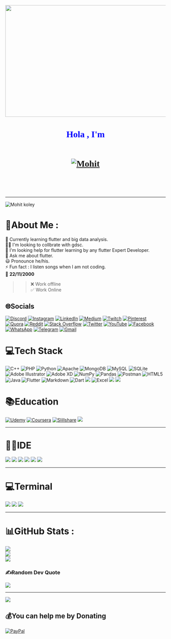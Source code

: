 <!--- ## Hola , I'm  **[![Mohit](https://img.shields.io/badge/Mohit-Koley-blue?style=for-the-badge)](https://github.com/Mohitkoley) 👋** -->
<!-- ![flutter](https://user-images.githubusercontent.com/59443901/170211366-92965ad6-a8b4-4e86-bbe5-c09b3aceef04.gif) -->  

<p align="center"><img src="https://user-images.githubusercontent.com/59443901/170211366-92965ad6-a8b4-4e86-bbe5-c09b3aceef04.gif" width="1000" height="350"/></p>
<html>
  <head> 
  
  <link rel="preconnect" href="https://fonts.googleapis.com">
  <link rel="preconnect" href="https://fonts.gstatic.com" crossorigin>
  <link href="https://fonts.googleapis.com/css2?family=Grape+Nuts&display=swap" rel="stylesheet">
  </head>
<h1 style="color:blue;text-align:center;font-family: 'Grape Nuts', cursive;">Hola , I'm  <a markdown=1><br>  
  
  \
[![Mohit](https://img.shields.io/badge/Mohit-Koley-blue?style=for-the-badge)](https://github.com/Mohitkoley)
  
</a> 👋</h1>
 
</html>
<!--<p align="left"> <img src="https://komarev.com/ghpvc/?username=Mohitkoley&label=Views&color=blueviolet&style=flat" alt="Mohitkoley" /> </p> -->

_ _ _
![](https://img.shields.io/static/v1?label=&message=Also%20Known%20as%20Rockey%20!&color=blue "Mohit koley")

# 💫About Me :
🌱 Currently learning flutter and big data analysis.  
👯‍♂️ I'm looking to collbrate with gdsc.  
🤔 I'm looking help for flutter learning by any flutter Expert Developer.  
💬 Ask me about flutter.  
😃 Pronounce he/his.  
⚡ Fun fact : I listen songs when I am not coding.  
🎂 **22/11/2000**  



>> ❌ Work offline  
>> ✅  Work Online




## 🌐Socials
[![Discord](https://img.shields.io/badge/Discord-%237289DA.svg?logo=discord&logoColor=white)](https://discord.gg/p6EMKrhw) [![Instagram](https://img.shields.io/badge/Instagram-%23E4405F.svg?logo=Instagram&logoColor=white)](https://instagram.com/rockysingh2211) [![LinkedIn](https://img.shields.io/badge/LinkedIn-%230077B5.svg?logo=linkedin&logoColor=white)](https://linkedin.com/in/mohitkoley2211) [![Medium](https://img.shields.io/badge/Medium-12100E?logo=medium&logoColor=white)](https://medium.com/@rksngh) [![Twitch](https://img.shields.io/badge/Twitch-9146FF?logo=twitch&logoColor=white)](https://www.twitch.tv/rockeysingh2211) [![Pinterest](https://img.shields.io/badge/Pinterest-%23E60023.svg?logo=Pinterest&logoColor=white)](https://pinterest.com/mohitkoley) [![Quora](https://img.shields.io/badge/Quora-%23B92B27.svg?logo=Quora&logoColor=white)](https://quora.com/profile/Mohit-Koley) [![Reddit](https://img.shields.io/badge/Reddit-%23FF4500.svg?logo=Reddit&logoColor=white)](https://reddit.com/user/Mohit_koley) [![Stack Overflow](https://img.shields.io/badge/-Stackoverflow-FE7A16?logo=stack-overflow&logoColor=white)](https://stackoverflow.com/users/18663614) [![Twitter](https://img.shields.io/badge/Twitter-%231DA1F2.svg?logo=Twitter&logoColor=white)](https://twitter.com/Rockeysingh2211) [![YouTube](https://img.shields.io/badge/YouTube-%23FF0000.svg?logo=YouTube&logoColor=white)](https://youtube.com/c/UCXMzbvWT_eAqDHY0q9dmmPw) [![Facebook](https://img.shields.io/badge/Facebook-%231DA1F2.svg?logo=Facebook&logoColor=white)](https://www.facebook.com/profile.php?id=100007443460332) [![WhatsApp](https://img.shields.io/badge/WhatsApp-%234ea94b.svg?logo=whatsapp&logoColor=white)](http://Wa.me/916205194698?text=Hello+,+I+have+Reached+here+from+Github) [![Telegram](https://img.shields.io/badge/Telegram-%231DA1F2.svg?logo=telegram&logoColor=white)](http://t.me/Ilakateradhmakamera/) [![Gmail](https://img.shields.io/badge/Gmail-D14836?logo=gmail&logoColor=white)](https://mail.google.com/mail/?view=cm&fs=1&to=mohitkoley5@gmail.com&su=Github&body=I+Have+reached+here+from+github&tf=cm)

# 💻Tech Stack
![C++](https://img.shields.io/badge/c++-%2300599C.svg?style=flat&logo=c%2B%2B&logoColor=white) ![PHP](https://img.shields.io/badge/php-%23777BB4.svg?style=flat&logo=php&logoColor=white) ![Python](https://img.shields.io/badge/python-3670A0?style=flat&logo=python&logoColor=ffdd54) ![Apache](https://img.shields.io/badge/apache-%23D42029.svg?style=flat&logo=apache&logoColor=white) ![MongoDB](https://img.shields.io/badge/MongoDB-%234ea94b.svg?style=flat&logo=mongodb&logoColor=white) ![MySQL](https://img.shields.io/badge/mysql-%2300f.svg?style=flat&logo=mysql&logoColor=white) ![SQLite](https://img.shields.io/badge/sqlite-%2307405e.svg?style=flat&logo=sqlite&logoColor=white) ![Adobe Illustrator](https://img.shields.io/badge/adobeillustrator-%23FF9A00.svg?style=flat&logo=adobeillustrator&logoColor=white) ![Adobe XD](https://img.shields.io/badge/Adobe%20XD-470137?style=flat&logo=Adobe%20XD&logoColor=#FF61F6) ![NumPy](https://img.shields.io/badge/numpy-%23013243.svg?style=flat&logo=numpy&logoColor=white) ![Pandas](https://img.shields.io/badge/pandas-%23150458.svg?style=flat&logo=pandas&logoColor=white) ![Postman](https://img.shields.io/badge/Postman-FF6C37?style=flat&logo=postman&logoColor=white) ![HTML5](https://img.shields.io/badge/html5-%23E34F26.svg?style=flat&logo=html5&logoColor=white) ![Java](https://img.shields.io/badge/java-%23ED8B00.svg?style=flat&logo=java&logoColor=white) ![Flutter](https://img.shields.io/badge/Flutter-02569B?logo=flutter&logoColor=white) ![Markdown](https://img.shields.io/badge/Markdown-000000?logo=markdown&logoColor=white) ![Dart](https://img.shields.io/badge/Dart-00A8E1?logo=dart&logoColor=white) ![](https://img.shields.io/badge/Shell_Script-121011?logo=gnu-bash&logoColor=white) ![Excel](https://img.shields.io/badge/Excel-217346?logo=microsoft-excel&logoColor=white) ![](https://img.shields.io/badge/PowerPoint-B7472A?logo=microsoft-powerpoint&logoColor=white) ![](https://img.shields.io/badge/Word-2B579A?logo=microsoft-word&logoColor=white)

# 📚Education

[![Udemy](https://img.shields.io/badge/Udemy-430098?style=for-the-badge&logo=Udemy&logoColor=white)](https://www.udemy.com/user/mohit-1618/) [![Coursera](https://img.shields.io/badge/Coursera-0056D2?style=for-the-badge&logo=Coursera&logoColor=white)](https://www.coursera.org/user/9f9afd3331258750aed78288fe24cfa6) [![Slillshare](https://img.shields.io/badge/skill%20share-002333?style=for-the-badge&logo=skillshare&logoColor=white)](https://www.skillshare.com/profile/Mohit-Koley/582828412) ![](https://img.shields.io/badge/Udacity-grey?style=for-the-badge&logo=udacity&logoColor=#5FCFEE)

_ _ _

# 👩‍💻IDE

![](https://img.shields.io/badge/Visual_Studio_Code-0078D4?style=for-the-badge&logo=visual%20studio%20code&logoColor=white) ![](https://img.shields.io/badge/Android_Studio-3DDC84?style=for-the-badge&logo=android-studio&logoColor=white) ![](https://img.shields.io/badge/Colab-F9AB00?style=for-the-badge&logo=googlecolab&color=525252) ![](https://img.shields.io/badge/Eclipse-2C2255?style=for-the-badge&logo=eclipse&logoColor=white) ![](https://img.shields.io/badge/Gitpod-000000?style=for-the-badge&logo=gitpod&logoColor=#FFAE33) ![](https://img.shields.io/badge/Notepad++-90E59A.svg?style=for-the-badge&logo=notepad%2B%2B&logoColor=black)

_ _ _

# 💻Terminal

![](https://img.shields.io/badge/GIT-000000?style=for-the-badge&logo=git&logoColor=white) ![](https://img.shields.io/badge/powershell-5391FE?style=for-the-badge&logo=powershell&logoColor=white) ![](https://img.shields.io/badge/windows%20terminal-4D4D4D?style=for-the-badge&logo=windows%20terminal&logoColor=white)

_ _ _

# 📊GitHub Stats :
![](https://github-readme-stats.vercel.app/api?username=Mohitkoley&theme=material-palenight&hide_border=false&include_all_commits=false&count_private=false)<br/>
![](https://github-readme-streak-stats.herokuapp.com/?user=Mohitkoley&theme=material-palenight&hide_border=false)<br/>
![](https://github-readme-stats.vercel.app/api/top-langs/?username=Mohitkoley&theme=material-palenight&hide_border=false&include_all_commits=false&count_private=false&layout=compact)

### ✍️Random Dev Quote
![](https://quotes-github-readme.vercel.app/api?type=horizontal&theme=radical)

_ _ _ _

[![](https://visitcount.itsvg.in/api?id=Mohitkoley&label=Profile%20Views&color=11&icon=2&pretty=true)](https://visitcount.itsvg.in)  
<!-- ![GitHub forks](https://img.shields.io/github/forks/Mohitkoley/python?style=social)  
![GitHub Repo stars](https://img.shields.io/github/stars/Mohitkoley/python?style=social) -->


## 💰You can help me by Donating
[![PayPal](https://img.shields.io/badge/PayPal-00457C?style=for-the-badge&logo=paypal&logoColor=white)](https://paypal.me/MohitKoley) 

<!--  ```diff
- This is a red colored line
+ This is a green colored line
@@ This is a purple colored line @@
``` -->


  <!-- Proudly created with GPRM ( https://gprm.itsvg.in ) -->
  
















